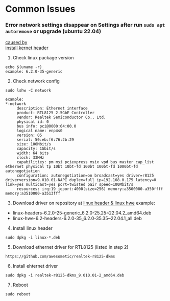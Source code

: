 # Common Issues

### Error network settings disappear on Settings after run `sudo apt autoremove` or upgrade (ubuntu 22.04)
[caused by](https://askubuntu.com/questions/1347827/no-wifi-ethernet-or-gpu-after-sudo-apt-upgrade-on-ubuntu-20-04-2)  
[install kernet header](https://askubuntu.com/questions/75709/how-do-i-install-kernel-header-files)  

1. Check linux package version
```
echo $(uname -r)
example: 6.2.0-35-generic

```

2. Check network config
```
sudo lshw -C network

example:
*-network
     description: Ethernet interface
     product: RTL8125 2.5GbE Controller
     vendor: Realtek Semiconductor Co., Ltd.
     physical id: 0
     bus info: pci@0000:04:00.0
     logical name: enp4s0
     version: 05
     serial: 50:eb:f6:76:2b:29
     size: 100Mbit/s
     capacity: 1Gbit/s
     width: 64 bits
     clock: 33MHz
     capabilities: pm msi pciexpress msix vpd bus_master cap_list ethernet physical tp 10bt 10bt-fd 100bt 100bt-fd 1000bt-fd autonegotiation
     configuration: autonegotiation=on broadcast=yes driver=r8125 driverversion=9.010.01-NAPI duplex=full ip=192.168.0.175 latency=0 link=yes multicast=yes port=twisted pair speed=100Mbit/s
     resources: irq:19 ioport:4000(size=256) memory:a3500000-a350ffff memory:a3510000-a3513fff

```

3. Download driver on repository at [linux header & linux hwe](http://security.ubuntu.com/ubuntu/pool/main/l/linux-hwe-6.2/)
example: 
- 	linux-headers-6.2.0-25-generic_6.2.0-25.25~22.04.2_amd64.deb
- 	linux-hwe-6.2-headers-6.2.0-35_6.2.0-35.35~22.04.1_all.deb

4. Install linux header
```
sudo dpkg -i linux-*.deb
```

5. Download ethernet driver for RTL8125 (listed in step 2)
```
https://github.com/awesometic/realtek-r8125-dkms 
```

6. Install ehternet driver
```
sudo dpkg -i realtek-r8125-dkms_9.010.01-2_amd64.deb
```

7. Reboot
```
sudo reboot
```



